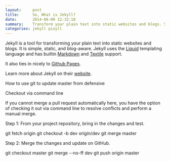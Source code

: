```yaml
---
layout:     post
title:      So, What is Jekyll?
date:       2014-06-09 12:32:18
summary:    Transform your plain text into static websites and blogs. Simple, static, and blog-aware.
categories: jekyll pixyll
---
```


Jekyll is a tool for transforming your plain text into static websites and
blogs. It is simple, static, and blog-aware. Jekyll uses the
[Liquid](http://docs.shopify.com/themes/liquid-basics) templating
language and has builtin [Markdown](http://daringfireball.net/projects/markdown/)
and [Textile](http://en.wikipedia.org/wiki/Textile_(markup_language)) support.

It also ties in nicely to [Github Pages](https://pages.github.com/).

Learn more about Jekyll on their [website](http://jekyllrb.com/).



How to use git to update master from defensive


Checkout via command line

If you cannot merge a pull request automatically here, you have the option of checking it out via command line to resolve conflicts and perform a manual merge.

Step 1: From your project repository, bring in the changes and test.

git fetch origin
git checkout -b dev origin/dev
git merge master

Step 2: Merge the changes and update on GitHub.

git checkout master
git merge --no-ff dev
git push origin master
